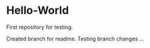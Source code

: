 # Hello-World
First repository for testing.

Created branch for readme. 
Testing branch changes ...
